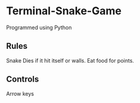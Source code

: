 # Terminal-Snake-Game
Programmed using Python

## Rules
Snake Dies if it hit itself or walls. Eat food for points. 

## Controls
Arrow keys
